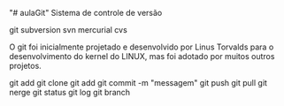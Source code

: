 "# aulaGit" 
Sistema de controle de versão


  git
  subversion
  svn
  mercurial
  cvs

O git foi inicialmente projetado e desenvolvido por Linus Torvalds para o desenvolvimento do kernel do LINUX, mas foi adotado por muitos outros projetos.

git add
git clone
git add
git commit -m "messagem"
git push
git pull
git nerge
git status
git log
git branch